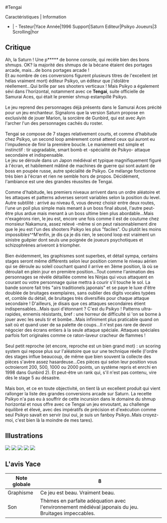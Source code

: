 #Tengai

Caractéristiques | Information
- | -
Testeur|Yace
Année|1996
Support|Saturn
Editeur|Psikyo
Joueurs|3
Scrolling|hor

## Critique
Ah, la Saturn ! Une p***** de bonne console, qui recèle bien des bons shmups. OK? la majorité des shmups de la bécane étaient des portages arcade, mais...de bons portages arcade ! <br/>Et au nombre de ces conversions figurent plusieurs titres de l'excellent (et hélas vraiment mort) éditeur Psikyo, un éditeur que j'idolâtre réellement...Qui brille par ses shooters verticaux ! Mais Psikyo a également sévi dans l'horizontal, notamment avec ce <b>Tengai</b>, suite officielle de Samurai Aces, qui était le premier shmup estampillé Psikyo.<br/><br/>Le jeu reprend des personnages déjà présents dans le Samurai Aces précité pour un jeu enchanteur. Signalons que la version Saturn propose en exclusivité de jouer Marion, la sorcière de Gunbird, qui est avec Ayin l'archer l'un des personnages cachés du roster.<br/><br/>Tengai se compose de 7 stages relativement courts, et comme d'habitude chez Psikyo, un second loop amèrement corsé attend ceux qui auront eu l'impudence de finir la première boucle. Le maniement est simple et instinctif : tir upgradable, smart bomb et -spécialité de Psikyo- attaque secondaire et indispensable. <br/>Le jeu se déroule dans un Japon médiéval et typique magnifiquement figuré à l'écran, et habilement mâtiné de machines de guerre qui sont autant de boss en poupée russe, autre spécialité de Psikyo. Ce mélange fonctionne très bien à l'écran et rien ne semble hors de propos. Décidément, l'ambiance est une des grandes réussites de Tengai.<br/><br/>Comme d'habitude, les premiers niveaux arrivent dans un ordre aléatoire et les attaques et patterns adverses seront variables selon la position du level. Autre subtilité : arrivé au niveau 6, vous devrez choisir entre deux routes, l'une un poil plus simple mais menant à un boss final abusé, l'autre peut-être plus ardue mais menant à un boss ultime bien plus abordable...Mais n'exagérons rien, le jeu est, encore une fois comme il est de coutume chez monsieur Nakamura, assez relevé -même si on peut raisonnablement dire que le jeu est l'un des shooters Psikyo les plus "faciles". Ou plutôt les moins impossibles^^M'enfin, je dis ça je dis rien, le second loop est vraiment un sinistre guêpier dont seuls une poignée de joueurs psychotiques et schizophrènes ariveront à triompher.<br/><br/>Bien évidemment, les graphismes sont superbes, et détail sympa, certains stages seront même différents selon leur position comme le niveau aérien qui se déroule au soleil couchant quand il arrive en 3ème position, là où se déroulait en plein jour en première position...Tout comme l'animation des personnages se révèle détaillée comme les Ninjas qui vous attaquent en courant ou votre personnage quise mettra à courir s'il touche le sol. La bande sonore fait très "airs traditionels japonais" et se paye le luxe d'être doublée de bruitages exemplaires, sans oublier des digits vocales typées et, comble du détail, de bruitages très diversifiés pour chaque attaque secondaire ! D'ailleurs, je disais que ces attaques secondaires étient indispensables...Mais quoi d'étonnant ? C'est du Psikyo ! Patterns ultra-rapides, ennemis résistants, bref : une horreur de difficulté si 'on se borne à jouer avec les seuls tir et bombe...Mais infiniment plus praticable quand on sait où et quand user de sa palette de coups...Il n'est pas rare de devoir négocier des écrans entiers à la seule attaque spéciale. Attaques spéciales parfois fort originales comme ce raton-laveur cracheur de flammes !<br/><br/> Seul petit reproche (et encore, reproche est un bien grand mot) : un scoring system qui repose plus sur l'aléatoire que sur une technique réelle (l'ordre des stages influe beaucoup, de même que bien souvent la collecte des pièces s'avère assez hasardeuse...Ces pièces qui selon leur position vous octroieront 200, 500, 1000 ou 2000 points, un système repris et enrchi en 1998 dans Gunbird 2). Et peut-être un rank qui, s'il n'est pas contenu, vire dès le stage 5 au désastre.<br/><br/>Mais bon, et ce en toute objectivité, on tient là un excellent produit qui vient rallonger la liste des grandes conversions arcade sur Saturn. La recette Psikyo n'a pas eu à souffrir de cette incursion dans le domaine du shmup horizontal et nous offre avec ce Tengai un jeu envoutant, au challenge équilibré et élevé, avec des impératifs de précision et d'exécution comme seul Psikyo savait en servir (oui oui, je suis un fanboy Psikyo..Mais croyez-moi, c'est bien là la moindre de mes tares).

## Illustrations
![](http://www.shmup.com/images/thumbs/img_fiche_1_1504.png)
![](http://www.shmup.com/images/thumbs/img_fiche_2_1504.png)
![](http://www.shmup.com/images/thumbs/img_fiche_3_1504.png)
![](http://www.shmup.com/images/thumbs/img_fiche_4_1504.png)
![](http://www.shmup.com/images/thumbs/img_fiche_5_1504.png)

## L'avis Yace
Note globale|8
-|-
Graphisme|Ce jeu est beau. Vraiment beau.
Son|Thèmes en parfaite adéquation avec l'environnement médiéval japonais du jeu. Bruitages impeccables.
